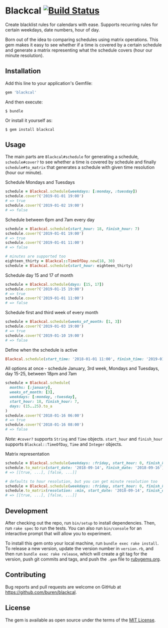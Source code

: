 # Blackcal [![Build Status](https://travis-ci.com/buren/blackcal.svg?branch=master)](https://travis-ci.com/buren/blackcal)

Create blacklist rules for calendars with ease. Supports recurring rules for certain weekdays, date numbers, hour of day.

Born out of the idea to comparing schedules using matrix operations. This gem makes it easy to see whether if a time is covered by a certain schedule and generate a matrix representing what the schedule covers (hour our minute resolution).

## Installation

Add this line to your application's Gemfile:

```ruby
gem 'blackcal'
```

And then execute:

    $ bundle

Or install it yourself as:

    $ gem install blackcal

## Usage

The main parts are `Blackcal#schedule` for generating a schedule, `schedule#cover?` to see whether a time is covered by schedule and finally `schedule#to_matrix` that generates a schedule with given time resolution (hour our minute).

Schedule Mondays and Tuesdays
```ruby
schedule = Blackcal.schedule(weekdays: [:monday, :tuesday])
schedule.cover?('2019-01-01 19:00')
# => true
schedule.cover?('2019-01-02 19:00')
# => false
```

Schedule between 6pm and 7am every day
```ruby
schedule = Blackcal.schedule(start_hour: 18, finish_hour: 7)
schedule.cover?('2019-01-01 19:00')
# => true
schedule.cover?('2019-01-01 11:00')
# => false

# minutes are supported too
eighteen_thirty = Blackcal::TimeOfDay.new(18, 30)
schedule = Blackcal.schedule(start_hour: eighteen_thirty)
```

Schedule day 15 and 17 of month
```ruby
schedule = Blackcal.schedule(days: [15, 17])
schedule.cover?('2019-01-15 19:00')
# => true
schedule.cover?('2019-01-01 11:00')
# => false
```

Schedule first and third week of every month
```ruby
schedule = Blackcal.schedule(weeks_of_month: [1, 3])
schedule.cover?('2019-01-03 19:00')
# => true
schedule.cover?('2019-01-10 19:00')
# => false
```

Define when the schedule is active
```ruby
Blackcal.schedule(start_time: '2018-01-01 11:00', finish_time: '2019-01-01 11:00')
```

All options at once - schedule January, 3rd week, Mondays and Tuesdays, day 15-25, between 18pm and 7am
```ruby
schedule = Blackcal.schedule(
  months: [:january],
  weeks_of_month: [3],
  weekdays: [:monday, :tuesday],
  start_hour: 18, finish_hour: 7,
  days: (15..25).to_a
)
schedule.cover?('2018-01-16 06:00')
# => true
schedule.cover?('2018-01-16 08:00')
# => false
```

_Note_: `#cover?` supports `String` and `Time` objects. `start_hour` and `finish_hour` supports `Blackcal::TimeOfDay`, `Time` and `Integer` objects.

Matrix representation
```ruby
schedule = Blackcal.schedule(weekdays: :friday, start_hour: 0, finish_hour: 14)
schedule.to_matrix(start_date: '2018-09-14', finish_date: '2018-09-16')
# => [[true, ...], [false, ...]]

# defaults to hour resolution, but you can get minute resolution too
schedule = Blackcal.schedule(weekdays: :friday, start_hour: 0, finish_hour: 14)
schedule.to_matrix(resolution: :min, start_date: '2018-09-14', finish_date: '2018-09-16')
# => [[true, ...], [false, ...]]
```

## Development

After checking out the repo, run `bin/setup` to install dependencies. Then, run `rake spec` to run the tests. You can also run `bin/console` for an interactive prompt that will allow you to experiment.

To install this gem onto your local machine, run `bundle exec rake install`. To release a new version, update the version number in `version.rb`, and then run `bundle exec rake release`, which will create a git tag for the version, push git commits and tags, and push the `.gem` file to [rubygems.org](https://rubygems.org).

## Contributing

Bug reports and pull requests are welcome on GitHub at https://github.com/buren/blackcal.

## License

The gem is available as open source under the terms of the [MIT License](https://opensource.org/licenses/MIT).
